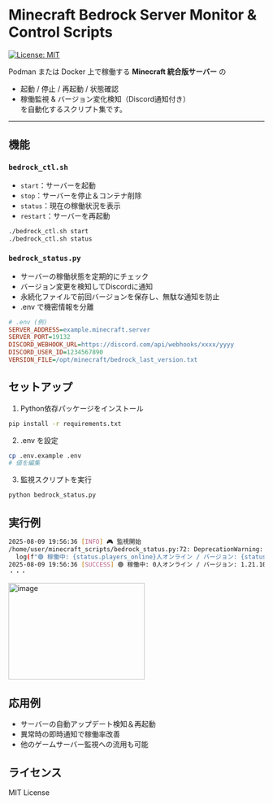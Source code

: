 # Minecraft Bedrock Server Monitor & Control Scripts

[![License: MIT](https://img.shields.io/badge/License-MIT-green.svg)](LICENSE)

Podman または Docker 上で稼働する **Minecraft 統合版サーバー** の  
- 起動 / 停止 / 再起動 / 状態確認  
- 稼働監視 & バージョン変化検知（Discord通知付き）  
を自動化するスクリプト集です。

---

## 機能

### `bedrock_ctl.sh`
- `start`：サーバーを起動
- `stop`：サーバーを停止＆コンテナ削除
- `status`：現在の稼働状況を表示
- `restart`：サーバーを再起動

```bash
./bedrock_ctl.sh start
./bedrock_ctl.sh status
```

### `bedrock_status.py`
- サーバーの稼働状態を定期的にチェック
- バージョン変更を検知してDiscordに通知
- 永続化ファイルで前回バージョンを保存し、無駄な通知を防止
- .env で機密情報を分離

```ini
# .env (例)
SERVER_ADDRESS=example.minecraft.server
SERVER_PORT=19132
DISCORD_WEBHOOK_URL=https://discord.com/api/webhooks/xxxx/yyyy
DISCORD_USER_ID=1234567890
VERSION_FILE=/opt/minecraft/bedrock_last_version.txt
```

## セットアップ

1. Python依存パッケージをインストール
```bash
pip install -r requirements.txt
```

2. .env を設定
```bash
cp .env.example .env
# 値を編集
```

3. 監視スクリプトを実行
```bash
python bedrock_status.py
```

## 実行例
```bash
2025-08-09 19:56:36 [INFO] 🎮 監視開始
/home/user/minecraft_scripts/bedrock_status.py:72: DeprecationWarning: 'BedrockStatusResponse.players_online' is deprecated and is expected to be removed on 2023-12, use 'players.online' instead.
  log(f"🟢 稼働中: {status.players_online}人オンライン / バージョン: {status.version.name}", "SUCCESS")
2025-08-09 19:56:36 [SUCCESS] 🟢 稼働中: 0人オンライン / バージョン: 1.21.100
・・・
```

<img width="268" height="190" alt="image" src="https://github.com/user-attachments/assets/0bb0be85-af86-485f-a420-f2ad976f2a4d" />

## 応用例
- サーバーの自動アップデート検知＆再起動
- 異常時の即時通知で稼働率改善
- 他のゲームサーバー監視への流用も可能

## ライセンス
MIT License
